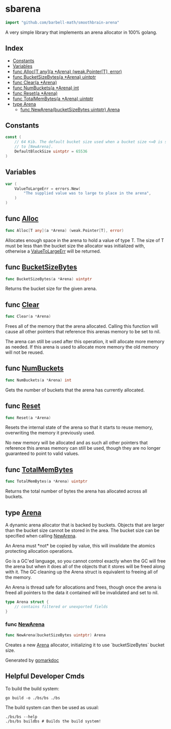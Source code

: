 <!-- gomarkdoc:embed:start -->

<!-- Code generated by gomarkdoc. DO NOT EDIT -->

# sbarena

```go
import "github.com/barbell-math/smoothbrain-arena"
```

A very simple library that implements an arena allocator in 100% golang.

## Index

- [Constants](<#constants>)
- [Variables](<#variables>)
- [func Alloc\[T any\]\(a \*Arena\) \(weak.Pointer\[T\], error\)](<#Alloc>)
- [func BucketSizeBytes\(a \*Arena\) uintptr](<#BucketSizeBytes>)
- [func Clear\(a \*Arena\)](<#Clear>)
- [func NumBuckets\(a \*Arena\) int](<#NumBuckets>)
- [func Reset\(a \*Arena\)](<#Reset>)
- [func TotalMemBytes\(a \*Arena\) uintptr](<#TotalMemBytes>)
- [type Arena](<#Arena>)
  - [func NewArena\(bucketSizeBytes uintptr\) Arena](<#NewArena>)


## Constants

<a name="DefaultBlockSize"></a>

```go
const (
    // 64 Kib. The default bucket size used when a bucket size <=0 is supplied
    // to [NewArena].
    DefaultBlockSize uintptr = 65536
)
```

## Variables

<a name="ValueToLargeErr"></a>

```go
var (
    ValueToLargeErr = errors.New(
        "The supplied value was to large to place in the arena",
    )
)
```

<a name="Alloc"></a>
## func [Alloc](<https://github.com/barbell-math/smoothbrain-arena/blob/main/arena.go#L107>)

```go
func Alloc[T any](a *Arena) (weak.Pointer[T], error)
```

Allocates enough space in the arena to hold a value of type T. The size of T must be less than the bucket size the allocator was initialized with, otherwise a [ValueToLargeErr](<#ValueToLargeErr>) will be returned.

<a name="BucketSizeBytes"></a>
## func [BucketSizeBytes](<https://github.com/barbell-math/smoothbrain-arena/blob/main/arena.go#L89>)

```go
func BucketSizeBytes(a *Arena) uintptr
```

Returns the bucket size for the given arena.

<a name="Clear"></a>
## func [Clear](<https://github.com/barbell-math/smoothbrain-arena/blob/main/arena.go#L162>)

```go
func Clear(a *Arena)
```

Frees all of the memory that the arena allocated. Calling this function will cause all other pointers that reference this arenas memory to be set to nil.

The arena can still be used after this operation, it will allocate more memory as needed. If this arena is used to allocate more memory the old memory will not be reused.

<a name="NumBuckets"></a>
## func [NumBuckets](<https://github.com/barbell-math/smoothbrain-arena/blob/main/arena.go#L94>)

```go
func NumBuckets(a *Arena) int
```

Gets the number of buckets that the arena has currently allocated.

<a name="Reset"></a>
## func [Reset](<https://github.com/barbell-math/smoothbrain-arena/blob/main/arena.go#L146>)

```go
func Reset(a *Arena)
```

Resets the internal state of the arena so that it starts to reuse memory, overwriting the memory it previously used.

No new memory will be allocated and as such all other pointers that reference this arenas memory can still be used, though they are no longer guaranteed to point to valid values.

<a name="TotalMemBytes"></a>
## func [TotalMemBytes](<https://github.com/barbell-math/smoothbrain-arena/blob/main/arena.go#L100>)

```go
func TotalMemBytes(a *Arena) uintptr
```

Returns the total number of bytes the arena has allocated across all buckets.

<a name="Arena"></a>
## type [Arena](<https://github.com/barbell-math/smoothbrain-arena/blob/main/arena.go#L43-L50>)

A dynamic arena allocator that is backed by buckets. Objects that are larger than the bucket size cannot be stored in the area. The bucket size can be specified when calling [NewArena](<#NewArena>).

An Arena must \*not\* be copied by value, this will invalidate the atomics protecting allocation operations.

Go is a GC'ed language, so you cannot control exactly when the GC will free the arena but when it does all of the objects that it stores will be freed along with it. The GC cleaning up the Arena struct is equivalent to freeing all of the memory.

An Arena is thread safe for allocations and frees, though once the arena is freed all pointers to the data it contained will be invalidated and set to nil.

```go
type Arena struct {
    // contains filtered or unexported fields
}
```

<a name="NewArena"></a>
### func [NewArena](<https://github.com/barbell-math/smoothbrain-arena/blob/main/arena.go#L75>)

```go
func NewArena(bucketSizeBytes uintptr) Arena
```

Creates a new [Arena](<#Arena>) allocator, initializing it to use \`bucketSizeBytes\` bucket size.

Generated by [gomarkdoc](<https://github.com/princjef/gomarkdoc>)


<!-- gomarkdoc:embed:end -->

## Helpful Developer Cmds

To build the build system:

```
go build -o ./bs/bs ./bs
```

The build system can then be used as usual:

```
./bs/bs --help
./bs/bs buildbs # Builds the build system!
```
